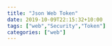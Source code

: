 ```yaml
---
title: "Json Web Token"
date: 2019-10-09T22:15:32+10:00
tags: ["web","Security","Token"]
categories: ["web"]
---
```




